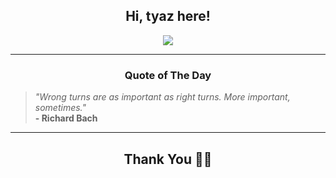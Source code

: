 <h2 align="center"> Hi, tyaz here!</h2>

<p align="center">
<a href="https://github.com/tyazx" alt="github streak"><img src="https://dvst-streak.herokuapp.com/?user=tyazx&theme=tokyonight&fire=DD472C"></a>
</p>

<hr>
<h3 align="center">Quote of The Day</h3>
<p align="center">
<blockquote>
<i>"Wrong turns are as important as right turns. More important, sometimes."</i>
<br>
<b>- Richard Bach</b>
</blockquote>
</p>


<hr>
<h2 align="center">Thank You 🙏🏼</h2>
